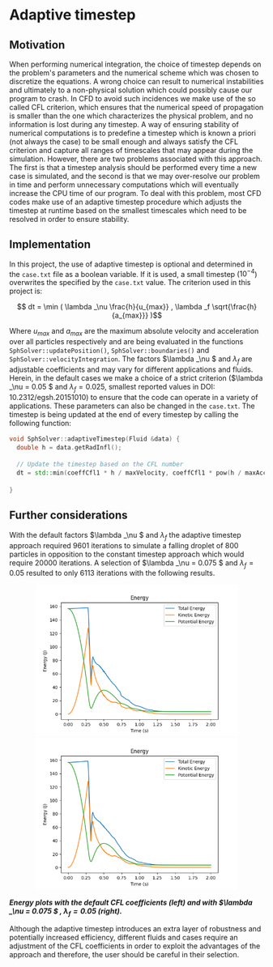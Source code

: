 # Adaptive timestep

## Motivation
When performing numerical integration, the choice of timestep depends on the problem's parameters and the numerical scheme which was chosen to discretize the equations. A wrong choice can result to numerical instabilities and ultimately to a non-physical solution which could possibly cause our program to crash. In CFD to avoid such incidences we make use of the so called CFL criterion, which ensures that the numerical speed of propagation is smaller than the one which characterizes the physical problem, and no information is lost during any timestep. A way of ensuring stability of numerical computations is to predefine a timestep which is known a priori (not always the case) to be small enough and always satisfy the CFL criterion and capture all ranges of timescales that may appear during the simulation. However, there are two problems associated with this approach. The first is that a timestep analysis should be performed every time a new case is simulated, and the second is that we may over-resolve our problem in time and perform unnecessary computations which will eventually increase the CPU time of our program. To deal with this problem, most CFD codes make use of an adaptive timestep procedure which adjusts the timestep at runtime based on the smallest timescales which need to be resolved in order to ensure stability. 

## Implementation
In this project, the use of adaptive timestep is optional and determined in the ```case.txt``` file as a boolean variable. If it is used, a small timestep ($10^{-4}$) overwrites the specified by the ```case.txt``` value. The criterion used in this project is:

$$ dt = \min ( \lambda _\nu \frac{h}{u_{max}} ,  \lambda _f \sqrt{\frac{h}{a_{max}}} )$$

Where $u_{max}$ and $a_{max}$ are the maximum absolute velocity and acceleration over all particles respectively and are being evaluated in the functions ```SphSolver::updatePosition()```, ```SphSolver::boundaries()``` and ```SphSolver::velocityIntegration```. The factors $\lambda _\nu $ and $\lambda _f$ are adjustable coefficients and may vary for different applications and fluids. Herein, in the default cases we make a choice of a strict criterion ($\lambda _\nu = 0.05 $ and $\lambda _f = 0.025$, smallest reported values in DOI: 10.2312/egsh.20151010) to ensure that the code can operate in a variety of applications. These parameters can also be changed in the ```case.txt```. The timestep is being updated at the end of every timestep by calling the following function:

```cpp
void SphSolver::adaptiveTimestep(Fluid &data) {
  double h = data.getRadInfl();

  // Update the timestep based on the CFL number
  dt = std::min(coeffCfl1 * h / maxVelocity, coeffCfl1 * pow(h / maxAcceleration, 0.5));

}
```

## Further considerations

With the default  factors $\lambda _\nu $ and $\lambda _f$ the adaptive timestep approach required 9601 iterations to simulate a falling droplet of 800 particles in opposition to the constant timestep approach which would require 20000 iterations. A selection of $\lambda _\nu = 0.075 $ and $\lambda _f = 0.05$ resulted to only 6113 iterations with the following results.

<div style="text-align: center;">
    <img src="images/cfl_default.png" alt="Alt Text 1" style="display: inline-block; width: 400px;">
    <img src="images/cfl1_0.075_cfl2_0.05.png" alt="Alt Text 2" style="display: inline-block; width: 400px;">
</div>

 ***Energy plots with the default CFL coefficients (left) and with $\lambda _\nu = 0.075 $ , $\lambda _f = 0.05$ (right).***

Although the adaptive timestep introduces an extra layer of robustness and potentially increased efficiency, different fluids and cases require an adjustment of the CFL coefficients in order to exploit the advantages of the approach and therefore, the user should be careful in their selection.
